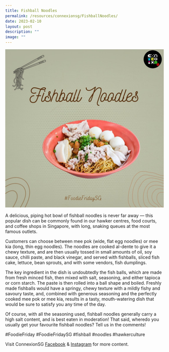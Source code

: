 ```yaml
---
title: Fishball Noodles
permalink: /resources/connexionsg/FishballNoodles/
date: 2023-02-10
layout: post
description: ""
image: ""
---
```

![](/images/connexionsg/2023/330013471_192569160043429_4969165868519030947_n.jpg)


A delicious, piping hot bowl of fishball noodles is never far away — this popular dish can be commonly found in our hawker centres, food courts, and coffee shops in Singapore, with long, snaking queues at the most famous outlets.

Customers can choose between mee pok (wide, flat egg noodles) or mee kia (long, thin egg noodles). The noodles are cooked al-dente to give it a chewy texture, and are then usually tossed in small amounts of oil, soy sauce, chilli paste, and black vinegar, and served with fishballs, sliced fish cake, lettuce, bean sprouts, and with some vendors, fish dumplings.

The key ingredient in the dish is undoubtedly the fish balls, which are made from fresh minced fish, then mixed with salt, seasoning, and either tapioca or corn starch. The paste is then rolled into a ball shape and boiled. Freshly made fishballs would have a springy, chewy texture with a mildly fishy and savoury taste, and, combined with generous seasoning and the perfectly cooked mee pok or mee kia, results in a tasty, mouth-watering dish that would be sure to satisfy you any time of the day.

Of course, with all the seasoning used, fishball noodles generally carry a high salt content, and is best eaten in moderation! That said, wheredo you usually get your favourite fishball noodles? Tell us in the comments!

#FoodieFriday #FoodieFridaySG #fishball #noodles #hawkerculture

Visit ConnexionSG [Facebook](https://www.facebook.com/ConnexionSG) & [Instagram](https://www.instagram.com/connexionsg/) for more content.